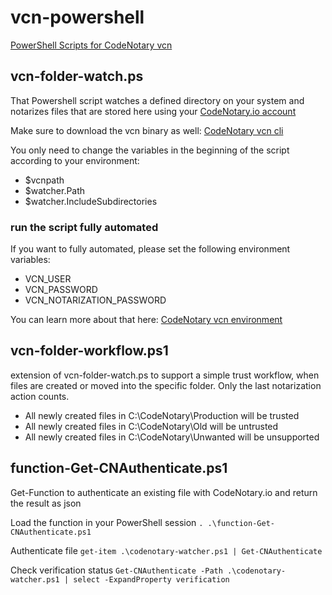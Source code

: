 # vcn-powershell
[PowerShell Scripts for CodeNotary vcn](https://github.com/vchain-us/vcn-powershell)

## vcn-folder-watch.ps
That Powershell script watches a defined directory on your system and notarizes files that are stored here using your [CodeNotary.io account ](https://dashboard.codenotary.io/auth/signup)

Make sure to download the vcn binary as well: [CodeNotary vcn cli](https://github.com/vchain-us/vcn/releases/latest)

You only need to change the variables in the beginning of the script according to your environment:
- $vcnpath
- $watcher.Path
- $watcher.IncludeSubdirectories

### run the script fully automated
If you want to fully automated, please set the following environment variables:
- VCN_USER
- VCN_PASSWORD
- VCN_NOTARIZATION_PASSWORD

You can learn more about that here: [CodeNotary vcn environment](https://docs.codenotary.io/vcn/user-guide/environments.html)

## vcn-folder-workflow.ps1
extension of vcn-folder-watch.ps to support a simple trust workflow, when files are created or moved into the specific folder. Only the last notarization action counts.

- All newly created files in C:\CodeNotary\Production will be trusted
- All newly created files in C:\CodeNotary\Old will be untrusted
- All newly created files in C:\CodeNotary\Unwanted will be unsupported

## function-Get-CNAuthenticate.ps1
Get-Function to authenticate an existing file with CodeNotary.io and return the result as json

Load the function in your PowerShell session
`. .\function-Get-CNAuthenticate.ps1`

Authenticate file
`get-item .\codenotary-watcher.ps1 | Get-CNAuthenticate`

Check verification status
`Get-CNAuthenticate -Path .\codenotary-watcher.ps1 | select -ExpandProperty verification`

